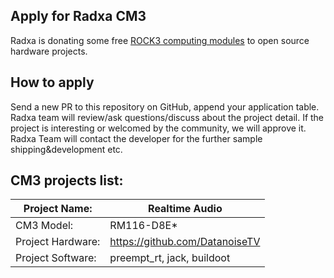 ## Apply for Radxa CM3

Radxa is donating some free [ROCK3 computing modules](https://wiki.radxa.com/Rock3/CM3) to open source hardware projects.



## How to apply

Send a new PR to this repository on GitHub, append your application table. Radxa team will review/ask questions/discuss about the project detail. If the project is interesting or welcomed by the community, we will approve it. Radxa Team will contact the developer for the further sample shipping&development etc.

## CM3 projects list:

| Project Name:     | Realtime Audio                               |
| ----------------- | ----                                  |
| CM3 Model:        | RM116-D8E\*                           |
| Project Hardware: | https://github.com/DatanoiseTV |
| Project Software: | preempt_rt, jack, buildoot |


